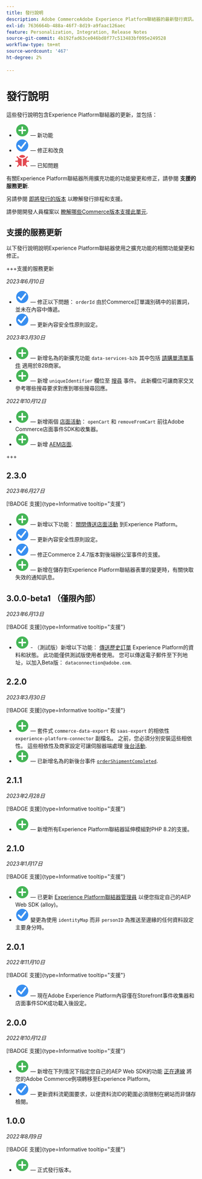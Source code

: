 ```yaml
---
title: 發行說明
description: Adobe CommerceAdobe Experience Platform聯結器的最新發行資訊。
exl-id: 7636664b-488a-46f7-8d19-a9faac126aec
feature: Personalization, Integration, Release Notes
source-git-commit: 4b192fad63ce046bd8f77c513483bf095e249528
workflow-type: tm+mt
source-wordcount: '467'
ht-degree: 2%

---
```


# 發行說明

這些發行說明包含Experience Platform聯結器的更新，並包括：

* ![新增](../assets/new.svg)  — 新功能
* ![修正](../assets/fix.svg)  — 修正和改良
* ![錯誤](../assets/bug.svg)  — 已知問題

有關Experience Platform聯結器所用擴充功能的功能變更和修正，請參閱 **支援的服務更新**.

另請參閱 [即將發行的版本](https://experienceleague.adobe.com/docs/commerce-operations/release/planning/schedule.html) 以瞭解發行排程和支援。

請參閱開發人員檔案以 [瞭解哪些Commerce版本支援此單元](https://experienceleague.adobe.com/docs/commerce-operations/release/product-availability.html).

## 支援的服務更新

以下發行說明說明Experience Platform聯結器使用之擴充功能的相關功能變更和修正。

+++支援的服務更新

_2023年6月10日_

* ![修正](../assets/fix.svg)  — 修正以下問題： `orderId` 由於Commerce訂單識別碼中的前置詞，並未在內容中傳遞。
* ![修正](../assets/fix.svg)  — 更新內容安全性原則設定。

_2023年3月30日_

* ![新增](../assets/new.svg)  — 新增名為的新擴充功能 `data-services-b2b` 其中包括 [請購單清單事件](events.md#b2b-events) 適用於B2B商家。
* ![新增](../assets/new.svg)  — 新增 `uniqueIdentifier` 欄位至 [搜尋](events.md#search-events) 事件。 此新欄位可讓商家交叉參考哪些搜尋要求對應到哪些搜尋回應。

_2022年10月12日_

* ![新增](../assets/new.svg)  — 新增兩個 [店面活動](events.md)： `openCart` 和 `removeFromCart` 前往Adobe Commerce店面事件SDK和收集器。
* ![新增](../assets/new.svg)  — 新增 [AEM店面](overview.md#aem-support).

+++

## 2.3.0

_2023年6月27日_

[!BADGE 支援]{type=Informative tooltip="支援"}

* ![新增](../assets/new.svg)  — 新增以下功能： [關閉傳送店面活動](connect-data.md#data-collection) 到Experience Platform。
* ![修正](../assets/fix.svg)  — 更新內容安全性原則設定。
* ![修正](../assets/fix.svg)  — 修正Commerce 2.4.7版本對後端辦公室事件的支援。
* ![新增](../assets/new.svg)  — 新增在儲存對Experience Platform聯結器表單的變更時，有關快取失效的通知訊息。


## 3.0.0-beta1 （僅限內部）

_2023年6月13日_

[!BADGE 支援]{type=Informative tooltip="支援"}

* ![新增](../assets/new.svg) - （測試版）新增以下功能： [傳送歷史訂單](connect-data.md#beta-send-historical-order-data) Experience Platform的資料和狀態。 此功能僅供測試版使用者使用。 您可以傳送電子郵件至下列地址，以加入Beta版： `dataconnection@adobe.com`.

## 2.2.0

_2023年3月30日_

[!BADGE 支援]{type=Informative tooltip="支援"}

* ![新增](../assets/new.svg)  — 套件式 `commerce-data-export` 和 `saas-export` 的相依性 `experience-platform-connector` 副檔名。 之前，您必須分別安裝這些相依性。 這些相依性及商家設定可讓伺服器端處理 [後台活動](events.md#back-office-events).
* ![新增](../assets/new.svg)  — 已新增名為的新後台事件 [`orderShipmentCompleted`](events.md#ordershipmentcompleted).

## 2.1.1

_2023年2月28日_

[!BADGE 支援]{type=Informative tooltip="支援"}

* ![新增](../assets/new.svg)  — 新增所有Experience Platform聯結器延伸模組對PHP 8.2的支援。

## 2.1.0

_2023年1月17日_

[!BADGE 支援]{type=Informative tooltip="支援"}

* ![新增](../assets/new.svg)  — 已更新 [Experience Platform聯結器管理員](connect-data.md) 以便您指定自己的AEP Web SDK (alloy)。
* ![修正](../assets/fix.svg) 變更為使用 `identityMap` 而非 `personID` 為推送至邊緣的任何資料設定主要身分時。

## 2.0.1

_2022年11月10日_

[!BADGE 支援]{type=Informative tooltip="支援"}

* ![已修正的問題](../assets/fix.svg)  — 現在Adobe Experience Platform內容僅在Storefront事件收集器和店面事件SDK成功載入後設定。

## 2.0.0

_2022年10月12日_

[!BADGE 支援]{type=Informative tooltip="支援"}

* ![新增](../assets/new.svg)  — 新增在下列情況下指定您自己的AEP Web SDK的功能 [正在連線](connect-data.md) 將您的Adobe Commerce例項轉移至Experience Platform。
* ![修正](../assets/fix.svg)  — 更新資料流範圍要求，以便資料流ID的範圍必須限制在網站而非儲存檢閱。

## 1.0.0

_2022年8月9日_

[!BADGE 支援]{type=Informative tooltip="支援"}

* ![新增](../assets/new.svg)  — 正式發行版本。
